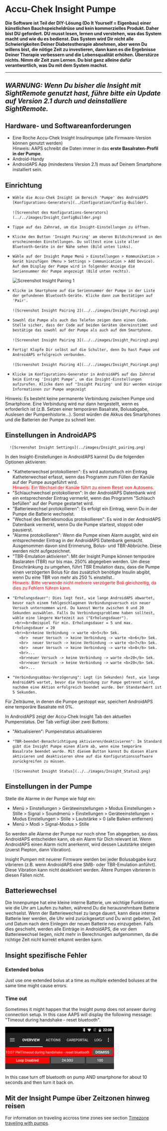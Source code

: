 # Accu-Chek Insight Pumpe

**Die Software ist Teil der DIY-Lösung (Do It Yourself = Eigenbau) einer künstlichen Bauchspeicheldrüse und kein kommerzielles Produkt. Daher bist DU gefordert. DU musst lesen, lernen und verstehen, was das System macht und wie du es bedienst. Das System wird Dir nicht alle Schwierigkeiten Deiner Diabetestherapie abnehmen, aber wenn Du willens bist, die nötige Zeit zu investieren, dann kann es die Ergebnisse Deiner Therapie verbessern und die Lebensqualität erhöhen. Überstürze nichts. Nimm dir Zeit zum Lernen. Du bist ganz alleine dafür verantwortlich, was Du mit dem System machst.**

* * *

## ***WARNUNG:** Wenn Du bisher die Insight mit **SightRemote** genutzt hast, führe bitte ein **Update auf Version 2.1** durch und **deinstalliere SightRemote**.*

## Hardware- und Softwareanforderungen

- Eine Roche Accu-Chek Insight Insulinpumpe (alle Firmware-Version können genutzt werden) <br /> Hinweis: AAPS schreibt die Daten immer in das **erste Basalraten-Profil in der Pumpe**.
- Android-Handy
- AndroidAPS App (mindestens Version 2.1) muss auf Deinem Smartphone installiert sein.

## Einrichtung

-     Wähle die Accu-Chek Insight im Bereich 'Pumpe' des AndroidAPS [Konfigurations-Generators](../Configuration/Config-Builder).
     
      ![Screenshot des Konfigurations-Generators](../../images/Insight_ConfigBuilder.png)
     

-     Tippe auf das Zahnrad, um die Insight-Einstellungen zu öffnen.
     

-     Klicke den Button 'Insight Pairing' am oberen Bildschirmrand in den erscheinenden Einstellungen. Du solltest eine Liste aller Bluetooth-Geräte in der Nähe sehen (Bild unten links).
     
 
 -     Wähle auf der Insight Pumpe Menü > Einstellungen > Kommunikation > Gerät hinzufügen (Menu > Settings > Communication > Add Device). Auf dem Display der Pumpe wird in folgender Anzeige die Seriennummer der Pumpe angezeigt (Bild unten rechts).
      
      ![Screenshot Insight Pairing 1](../../images/Insight_Pairing1.png)
      

-     Klicke im Smartphone auf die Seriennummer der Pumpe in der Liste der gefundenen Bluetooth-Geräte. Klicke dann zum Bestätigen auf 'Pair'. 
     
      ![Screenshot Insight Pairing 2](../../images/Insight_Pairing2.png)
     

-     Sowohl die Pumpe als auch das Telefon zeigen dann einen Code. Stelle sicher, dass der Code auf beiden Geräten übereinstimmt und bestätige das sowohl auf der Pumpe als auch auf dem Smartphone.
     
      ![Screenshot Insight Pairing 3](../../images/Insight_Pairing3.png)
     

-     Fertig! Klopfe Dir selbst auf die Schulter, denn Du hast Pumpe und AndroidAPS erfolgreich verbunden.
     
      ![Screenshot Insight Pairing 4](../../images/Insight_Pairing4.png)
     

-     Klicke im Konfigurations-Generator in AndroidAPS auf das Zahnrad beim Eintrag 'Insight Pumpe', um die Insight-Einstellungen aufzurufen. Klicke dann auf "Insight Pairing' und Dir werden einige Informationen zur Pumpe angezeigt
     

Hinweis: Es besteht keine permanente Verbindung zwischen Pumpe und Smartphone. Eine Verbindung wird nur dann hergestellt, wenn es erforderlich ist (z.B. Setzen einer temporären Basalrate, Bolusabgabe, Auslesen der Pumpenhistorie...). Sonst würden die Akkus des Smartphones und die Batterien der Pumpe zu schnell leer.

## Einstellungen in AndroidAPS

      ![Screenshot Insight Settings](../images/Insight_pairing.png)
    

In den Insight-Einstellungen in AndroidAPS kannst Du die folgenden Optionen aktivieren:

- "Katheterwechsel protokollieren": Es wird automatisch ein Eintrag Katheterwechsel erfasst, wenn das Programm zum Füllen der Kanüle auf der Pumpe ausgeführt wird.  
 <font color="red">Hinweis: Ein Wechsel der Kanüle führt zu einem Reset von Autosens.</b></font>
- "Schlauchwechsel protokollieren": In der AndroidAPS Datenbank wird ein entsprechender Eintrag vermerkt, wenn das Programm "Schlauch befüllen" auf der Pumpe gestartet wird.
- "Batteriewechsel protokollieren": Es erfolgt ein Eintrag, wenn Du in der Pumpe die Batterie wechselst.
- "Wechsel des Betriebsmodus protokollieren": Es wird in der AndroidAPS Datenbank vermerkt, wenn Du die Pumpe startest, stoppst oder pausierst.
- "Alarme protokollieren": Wenn die Pumpe einen Alarm ausgibt, wird ein entsprechender Eintrag in der AndroidAPS Datenbank gemacht. Ausgenommen davon sind Erinnerung, Bolus- und TBR-Abbrüche. Diese werden nicht aufgezeichnet.
- "TBR-Emulation aktivieren": Mit der Insight Pumpe können temporäre Baslaraten (TBR) nur bis max. 250% abgegeben werden. Um diese Einschränkung zu umgehen, führt TBR Emulation dazu, dass die Pumpe einen verzögerten Bolus für das zusätzlich benötigte Insulin abgibt, wenn Du eine TBR von mehr als 250 % einstellst..  
 <font color="red">Hinweis: Bitte verwende nicht mehrere verzögerte Boli gleichzeitig, da dies zu Fehlern führen kann.</font>
-     "Erholungsdauer": Dies legt fest, wie lange AndroidAPS abwartet, bevor nach einem fehlgeschlagenen Verbindungsversuch ein neuer Versuch unternommen wird. Du kannst Werte zwischen 0 und 20 Sekunden auswählen. Falls Du Verbindungsprobleme haben solltest, wähle eine längere Wartezeit aus ("Erholungsdauer"). 
       <br><br>Beispiel für min. Erholungsdauer = 5 und max. Erholungsdauer = 20
       <br><br>keine Verbindung -> warte <b>5</b> Sek.
         <br>  neuer Versuch -> keine Verbindung -> warte <b>6</b> Sek.
         <br>  neuer Versuch -> keine Verbindung -> warte <b>7</b> Sek.
         <br>  neuer Versuch -> keine Verbindung -> warte <b>8</b> Sek.
         <br>...
         <br>neuer Versuch -> keine Verbindung -> warte <b>20</b> Sek.
         <br>neuer Versuch -> keine Verbindung -> warte <b>20</b> Sek.
         <br>...
     

-     "Verbindungsabbau-Verzögerung": Legt (in Sekunden) fest, wie lange AndroidAPS wartet, bevor die Verbindung zur Pumpe getrennt wird, nachdem eine Aktion erfolgreich beendet wurde. Der Standardwert ist 5 Sekunden.
     

Für Zeiträume, in denen die Pumpe gestoppt war, speichert AndroidAPS eine temporäre Basalrate mit 0%.

In AndroidAPS zeigt der Accu-Chek Insight Tab den aktuellen Pumpenstatus. Der Tab verfügt über zwei Buttons:

- "Aktualisieren": Pumpenstatus aktualisieren
-     "TBR-beendet-Benachrichtigung aktivieren/deaktivieren": Im Standard gibt die Insight Pumpe einen Alarm ab, wenn eine temporäre Basalrate beendet wurde. Mit diesem Button kannst Du diesen Alarm aktivieren und deaktivieren ohne auf die Konfigurationssoftware zurückgreifen zu müssen.
     
      ![Screenshot Insight Status](../../images/Insight_Status2.png)
     

## Einstellungen in der Pumpe

Stelle die Alarme in der Pumpe wie folgt ein:

- Menü > Einstellungen > Geräteeinstellungen > Modus Einstellungen > Stille > Signal > Soundmenü > Einstellungen > Geräteeinstellungen > Modus Einstellungen > Stille > Lautstärke > 0 (alle Balken entfernen)
- Menü > Modi > Signal-Modus > Stille

So werden alle Alarme der Pumpe nur noch ohne Ton abgegeben, so dass AndroidAPS entscheiden kann, ob ein Alarm für Dich relevant ist. Wenn AndroidAPS einen Alarm nicht anerkennt, wird dessen Lautstärke steigen (zuerst Piepton, dann Vibration).

Insight Pumpen mit neuerer Firmware werden bei jeder Bolusabgabe kurz vibrieren (z.B. wenn AndroidAPS eine SMB- oder TBR-Emulation anführt). Diese Vibration kann nicht deaktiviert werden. Ältere Pumpen vibrieren in diesen Fällen nicht.

## Batteriewechsel

Die Innenpumpe hat eine kleine interne Batterie, um wichtige Funktionen wie die Uhr am Laufen zu halten, während Du die herausnehmbare Batterie wechselst. Wenn der Batteriewechsel zu lange dauert, kann diese interne Batterie leer werden, die Uhr wird zurückgesetzt und Du wirst gebeten, Zeit und Datum nach dem Einlegen der neuen Batterie neu einzugeben. Falls dies geschieht, werden alle Einträge in AndroidAPS, die vor dem Batteriewechsel liegen, nicht mehr in Berechnungen aufgenommen, da die richtige Zeit nicht korrekt erkannt werden kann.

## Insight spezifische Fehler

### Extended bolus

Just use one extended bolus at a time as multiple extended boluses at the same time might cause errors.

### Time out

Sometimes it might happen that the Insight pump does not answer during connection setup. In this case AAPS will display the following message: "Timeout during handshake - reset bluetooth".

![Insight Reset Bluetooth](../images/Insight_ResetBT.png)

In this case turn off bluetooth on pump AND smartphone for about 10 seconds and then turn it back on.

## Mit der Insight Pumpe über Zeitzonen hinweg reisen

For information on traveling accross time zones see section [Timezone traveling with pumps](../Usage/Timezone-traveling#insight).